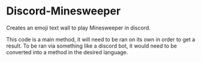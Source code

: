 # Discord-Minesweeper
Creates an emoji text wall to play Minesweeper in discord.


This code is a main method, it will need to be ran on its own in order to get a result.
To be ran via something like a discord bot, it would need to be converted into a method
in the desired language.
